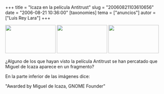 +++
title = "Icaza en la película Antitrust"
slug = "20060821103610656"
date = "2006-08-21 10:36:00"
[taxonomies]
tema = ["anuncios"]
autor = ["Luis Rey Lara"]
+++

<a href="http://www.glib.org.mx/images/articles/20060821103610656_1_original.jpg" title="Ver imagen sin proporción"><img width="160" height="90" src="http://www.glib.org.mx/images/articles/20060821103610656_1.jpg" alt=""></a>
<a href="http://www.glib.org.mx/images/articles/20060821103610656_2_original.jpg" title="Ver imagen sin proporción"><img width="160" height="90" src="http://www.glib.org.mx/images/articles/20060821103610656_2.jpg" alt=""></a>
<a href="http://www.glib.org.mx/images/articles/20060821103610656_3_original.jpg" title="Ver imagen sin proporción"><img width="160" height="90" src="http://www.glib.org.mx/images/articles/20060821103610656_3.jpg" alt=""></a>

¿Alguno de los que hayan visto la película Antitrust se han percatado
que Miguel de Icaza aparece en un fragmento?

En la parte inferior de las imágenes dice:

"Awarded by Miguel de Icaza, GNOME Founder"

